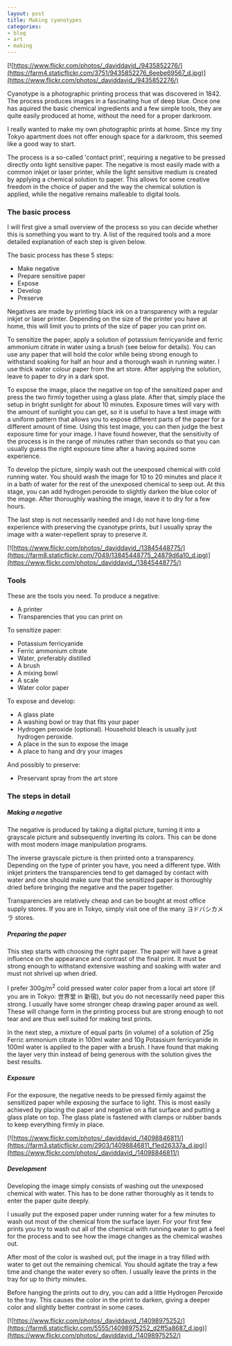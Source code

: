 ```yaml
---
layout: post
title: Making cyanotypes
categories:
- blog
- art
- making
---
```


[![https://www.flickr.com/photos/_daviddavid_/9435852276/](https://farm4.staticflickr.com/3751/9435852276_6eebe69567_d.jpg)](https://www.flickr.com/photos/_daviddavid_/9435852276/)

Cyanotype is a photographic printing process that was discovered in 1842.
The process produces images in a fascinating hue of deep blue. Once one has
aquired the basic chemical ingredients and a few simple tools, they are quite
easily produced at home, without the need for a proper darkroom.

I really wanted to make my own photographic prints at home. Since my tiny
Tokyo apartment does not offer enough space for a darkroom, this seemed like a good way
to start.

The process is a so-called 'contact print', requiring a negative to be pressed directly
onto light sensitive paper. The negative is most easily made with a
common inkjet or laser printer, while the light sensitive medium is created by applying
a chemical solution to paper. This allows for some creative freedom in the choice of paper
and the way the chemical solution is applied, while the negative remains malleable to
digital tools.

### The basic process

I will first give a small overview of the process so you can decide whether this is something you
want to try. A list of the required tools and a more detailed explanation of each step is given below.

The basic process has these 5 steps:

* Make negative
* Prepare sensitive paper
* Expose
* Develop
* Preserve

Negatives are made by printing black ink on a transparency with a regular inkjet or
laser printer. Depending on the size of the printer you have at home, this will limit you
to prints of the size of paper you can print on.

To sensitize the paper, apply a solution of potassium ferricyanide and ferric ammonium citrate in water using a brush (see below for details). You can
use any paper that will hold the color while being strong enough to withstand soaking for half an hour and
a thorough wash in running water. I use thick water colour paper from the art store. After applying the solution,
leave to paper to dry in a dark spot.

To expose the image, place the negative on top of the sensitized paper and press the two
firmly together using a glass plate. After that, simply place the setup in bright sunlight
for about 10 minutes. Exposure times will vary with the amount of sunlight you can get, so it
is useful to have a test image with a uniform pattern that allows you to expose different parts of the paper
for a different amount of time. Using this test image, you can then judge the best exposure time for your
image. I have found however, that the sensitivity of the process is in the range of minutes rather
than seconds so that you can usually guess the right exposure time after a having
aquired some experience.

To develop the picture, simply wash out the unexposed chemical with cold running water. You should
wash the image for 10 to 20 minutes and place it in a bath of water for the rest of the
unexposed chemical to seep out. At this stage, you can add hydrogen peroxide to slightly darken the blue
color of the image. After thoroughly washing the image, leave it to dry for a few
hours.

The last step is not necessarily needed and I do not have long-time experience with preserving the
cyanotype prints, but I usually spray the image with a water-repellent spray to preserve it.

[![https://www.flickr.com/photos/_daviddavid_/13845448775/](https://farm8.staticflickr.com/7049/13845448775_24879d6a10_d.jpg)](https://www.flickr.com/photos/_daviddavid_/13845448775/)

### Tools

These are the tools you need. To produce a negative:

* A printer
* Transparencies that you can print on                    

To sensitize paper:

* Potassium ferricyanide
* Ferric ammonium citrate
* Water, preferably distilled
* A brush
* A mixing bowl
* A scale
* Water color paper

To expose and develop:

* A glass plate
* A washing bowl or tray that fits your paper
* Hydrogen peroxide (optional). Household bleach is usually just hydrogen peroxide.
* A place in the sun to expose the image
* A place to hang and dry your images

And possibly to preserve:

* Preservant spray from the art store

### The steps in detail

##### Making a negative

The negative is produced by taking a digital picture, turning it into
a grayscale picture and subsequently inverting its colors. This can be done with
most modern image manipulation programs.

The inverse grayscale picture is then printed onto a transparency. Depending on the type of
printer you have, you need a different type. With inkjet printers the transparencies tend to get
damaged by contact with water and one should make sure that the sensitized paper is thoroughly dried
before bringing the negative and the paper together.

Transparencies are relatively cheap and can be bought at most office supply stores. If you are in
Tokyo, simply visit one of the many ヨドバシカメラ stores.

##### Preparing the paper

This step starts with choosing the right paper. The paper will have a great influence
on the appearance and contrast of the final print. It must be strong enough to
withstand extensive washing and soaking with water and must not shrivel up when dried.

I prefer 300g/m<sup>2</sup> cold pressed water color paper from a local art store (if you are in Tokyo: 世界堂 in 新宿), but you do not necessarily need paper this strong.
I usually have some stronger cheap drawing paper around as well. These will change form in the printing process
but are strong enough to not tear and are thus well suited for making test prints.

In the next step, a mixture of equal parts (in volume) of a solution of 25g Ferric ammonium citrate in 100ml water and 10g Potassium ferricyanide in 100ml water is applied to the paper with a brush.
I have found that making the layer very thin instead of being generous with the solution gives the best results.

##### Exposure

For the exposure, the negative needs to be pressed firmly against the sensitized paper
while exposing the surface to light. This is most easily achieved by placing the paper and negative on a flat
surface and putting a glass plate on top. The glass plate is fastened with clamps or rubber bands to keep
everything firmly in place.

[![https://www.flickr.com/photos/_daviddavid_/14098846811/](https://farm3.staticflickr.com/2903/14098846811_f1ed26337a_d.jpg)](https://www.flickr.com/photos/_daviddavid_/14098846811/)

##### Development

Developing the image simply consists of washing out the unexposed chemical with water.
This has to be done rather thoroughly as it tends to enter the paper quite deeply.

I usually put the exposed paper under running water for a few minutes to wash out most
of the chemical from the surface layer. For your first few prints you try to wash out all of the
chemical with running water to get a feel for the process and to see how the image changes
as the chemical washes out.

After most of the color is washed out, put the image in a tray filled with water to get out
the remaining chemical. You should agitate the tray a few time and change the water every so often.
I usually leave the prints in the tray for up to thirty minutes.

Before hanging the prints out to dry, you can add a little Hydrogen Peroxide to the tray.
This causes the color in the print to darken, giving a deeper color and slightly better contrast
in some cases.

[![https://www.flickr.com/photos/_daviddavid_/14098975252/](https://farm6.staticflickr.com/5555/14098975252_d2ff5a8687_d.jpg)](https://www.flickr.com/photos/_daviddavid_/14098975252/)

